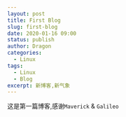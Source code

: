 ```yaml
---
layout: post
title: First Blog
slug: first-blog
date: 2020-01-16 09:00
status: publish
author: Dragon
categories: 
  - Linux
tags: 
  - Linux
  - Blog
excerpt: 新博客,新气象
---
```


这是第一篇博客,感谢`Maverick` & `Galileo`